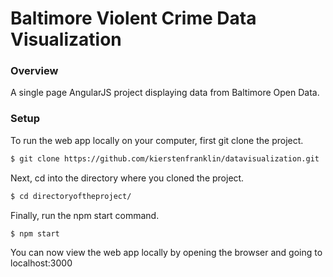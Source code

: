 # Baltimore Violent Crime Data Visualization

### Overview

A single page AngularJS project displaying data from Baltimore Open Data.  

### Setup

To run the web app locally on your computer, first git clone the project. 

```sh
$ git clone https://github.com/kierstenfranklin/datavisualization.git
```

Next, cd into the directory where you cloned the project. 
```sh
$ cd directoryoftheproject/
```
Finally, run the npm start command.
```sh
$ npm start
```

You can now view the web app locally by opening the browser and going to localhost:3000 









 
